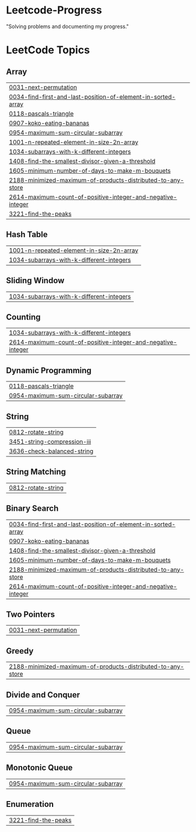 # Leetcode-Progress
"Solving problems and documenting my progress."

<!---LeetCode Topics Start-->
# LeetCode Topics
## Array
|  |
| ------- |
| [0031-next-permutation](https://github.com/chikatlarakesh/Leetcode-Progress/tree/master/0031-next-permutation) |
| [0034-find-first-and-last-position-of-element-in-sorted-array](https://github.com/chikatlarakesh/Leetcode-Progress/tree/master/0034-find-first-and-last-position-of-element-in-sorted-array) |
| [0118-pascals-triangle](https://github.com/chikatlarakesh/Leetcode-Progress/tree/master/0118-pascals-triangle) |
| [0907-koko-eating-bananas](https://github.com/chikatlarakesh/Leetcode-Progress/tree/master/0907-koko-eating-bananas) |
| [0954-maximum-sum-circular-subarray](https://github.com/chikatlarakesh/Leetcode-Progress/tree/master/0954-maximum-sum-circular-subarray) |
| [1001-n-repeated-element-in-size-2n-array](https://github.com/chikatlarakesh/Leetcode-Progress/tree/master/1001-n-repeated-element-in-size-2n-array) |
| [1034-subarrays-with-k-different-integers](https://github.com/chikatlarakesh/Leetcode-Progress/tree/master/1034-subarrays-with-k-different-integers) |
| [1408-find-the-smallest-divisor-given-a-threshold](https://github.com/chikatlarakesh/Leetcode-Progress/tree/master/1408-find-the-smallest-divisor-given-a-threshold) |
| [1605-minimum-number-of-days-to-make-m-bouquets](https://github.com/chikatlarakesh/Leetcode-Progress/tree/master/1605-minimum-number-of-days-to-make-m-bouquets) |
| [2188-minimized-maximum-of-products-distributed-to-any-store](https://github.com/chikatlarakesh/Leetcode-Progress/tree/master/2188-minimized-maximum-of-products-distributed-to-any-store) |
| [2614-maximum-count-of-positive-integer-and-negative-integer](https://github.com/chikatlarakesh/Leetcode-Progress/tree/master/2614-maximum-count-of-positive-integer-and-negative-integer) |
| [3221-find-the-peaks](https://github.com/chikatlarakesh/Leetcode-Progress/tree/master/3221-find-the-peaks) |
## Hash Table
|  |
| ------- |
| [1001-n-repeated-element-in-size-2n-array](https://github.com/chikatlarakesh/Leetcode-Progress/tree/master/1001-n-repeated-element-in-size-2n-array) |
| [1034-subarrays-with-k-different-integers](https://github.com/chikatlarakesh/Leetcode-Progress/tree/master/1034-subarrays-with-k-different-integers) |
## Sliding Window
|  |
| ------- |
| [1034-subarrays-with-k-different-integers](https://github.com/chikatlarakesh/Leetcode-Progress/tree/master/1034-subarrays-with-k-different-integers) |
## Counting
|  |
| ------- |
| [1034-subarrays-with-k-different-integers](https://github.com/chikatlarakesh/Leetcode-Progress/tree/master/1034-subarrays-with-k-different-integers) |
| [2614-maximum-count-of-positive-integer-and-negative-integer](https://github.com/chikatlarakesh/Leetcode-Progress/tree/master/2614-maximum-count-of-positive-integer-and-negative-integer) |
## Dynamic Programming
|  |
| ------- |
| [0118-pascals-triangle](https://github.com/chikatlarakesh/Leetcode-Progress/tree/master/0118-pascals-triangle) |
| [0954-maximum-sum-circular-subarray](https://github.com/chikatlarakesh/Leetcode-Progress/tree/master/0954-maximum-sum-circular-subarray) |
## String
|  |
| ------- |
| [0812-rotate-string](https://github.com/chikatlarakesh/Leetcode-Progress/tree/master/0812-rotate-string) |
| [3451-string-compression-iii](https://github.com/chikatlarakesh/Leetcode-Progress/tree/master/3451-string-compression-iii) |
| [3636-check-balanced-string](https://github.com/chikatlarakesh/Leetcode-Progress/tree/master/3636-check-balanced-string) |
## String Matching
|  |
| ------- |
| [0812-rotate-string](https://github.com/chikatlarakesh/Leetcode-Progress/tree/master/0812-rotate-string) |
## Binary Search
|  |
| ------- |
| [0034-find-first-and-last-position-of-element-in-sorted-array](https://github.com/chikatlarakesh/Leetcode-Progress/tree/master/0034-find-first-and-last-position-of-element-in-sorted-array) |
| [0907-koko-eating-bananas](https://github.com/chikatlarakesh/Leetcode-Progress/tree/master/0907-koko-eating-bananas) |
| [1408-find-the-smallest-divisor-given-a-threshold](https://github.com/chikatlarakesh/Leetcode-Progress/tree/master/1408-find-the-smallest-divisor-given-a-threshold) |
| [1605-minimum-number-of-days-to-make-m-bouquets](https://github.com/chikatlarakesh/Leetcode-Progress/tree/master/1605-minimum-number-of-days-to-make-m-bouquets) |
| [2188-minimized-maximum-of-products-distributed-to-any-store](https://github.com/chikatlarakesh/Leetcode-Progress/tree/master/2188-minimized-maximum-of-products-distributed-to-any-store) |
| [2614-maximum-count-of-positive-integer-and-negative-integer](https://github.com/chikatlarakesh/Leetcode-Progress/tree/master/2614-maximum-count-of-positive-integer-and-negative-integer) |
## Two Pointers
|  |
| ------- |
| [0031-next-permutation](https://github.com/chikatlarakesh/Leetcode-Progress/tree/master/0031-next-permutation) |
## Greedy
|  |
| ------- |
| [2188-minimized-maximum-of-products-distributed-to-any-store](https://github.com/chikatlarakesh/Leetcode-Progress/tree/master/2188-minimized-maximum-of-products-distributed-to-any-store) |
## Divide and Conquer
|  |
| ------- |
| [0954-maximum-sum-circular-subarray](https://github.com/chikatlarakesh/Leetcode-Progress/tree/master/0954-maximum-sum-circular-subarray) |
## Queue
|  |
| ------- |
| [0954-maximum-sum-circular-subarray](https://github.com/chikatlarakesh/Leetcode-Progress/tree/master/0954-maximum-sum-circular-subarray) |
## Monotonic Queue
|  |
| ------- |
| [0954-maximum-sum-circular-subarray](https://github.com/chikatlarakesh/Leetcode-Progress/tree/master/0954-maximum-sum-circular-subarray) |
## Enumeration
|  |
| ------- |
| [3221-find-the-peaks](https://github.com/chikatlarakesh/Leetcode-Progress/tree/master/3221-find-the-peaks) |
<!---LeetCode Topics End-->